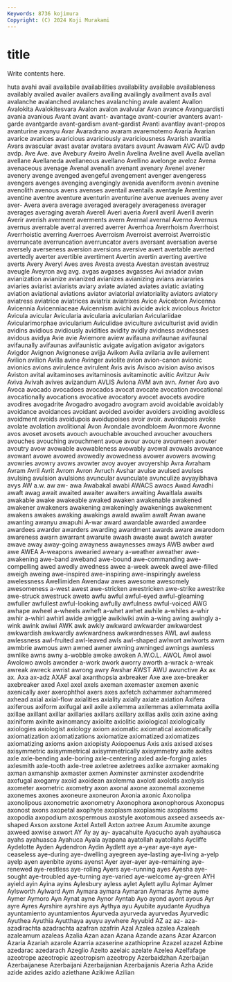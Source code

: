 ```yaml
---
Keywords: 8736 kojimura
Copyright: (C) 2024 Koji Murakami
---
```


# title

Write contents here.



huta avahi avail availabile
availabilities availability available availableness availably availed availer availers availing availingly
availment avails aval avalanche avalanched avalanches avalanching avale avalent Avallon
Avalokita Avalokitesvara Avalon avalon avalvular Avan avance Avanguardisti avania avanious
Avant avant avant- avantage avant-courier avanters avant-garde avantgarde avant-gardism avant-gardist
Avanti avantlay avant-propos avanturine avanyu Avar Avaradrano avaram avaremotemo Avaria
Avarian avarice avarices avaricious avariciously avariciousness Avarish avaritia Avars avascular
avast avatar avatara avatars avaunt Avawam AVC AVD avdp avdp.
Ave Ave. ave Avebury Aveiro Avelin Avelina Aveline avell Avella
avellan avellane Avellaneda avellaneous avellano Avellino avelonge aveloz Avena avenaceous
avenage Avenal avenalin avenant avenary Avenel avener avenery avenge avenged
avengeful avengement avenger avengeress avengers avenges avenging avengingly avenida aveniform
avenin avenine avenolith avenous avens avenses aventail aventails aventayle Aventine
aventine aventre aventure aventurin aventurine avenue avenues aveny aver aver-
Avera avera average averaged averagely averageness averager averages averaging averah
Averell Averi averia Averil averil Averill averin Averir averish averment
averments avern Avernal avernal Averno Avernus avernus averrable averral averred
averrer Averrhoa Averrhoism Averrhoist Averrhoistic averring Averroes Averroism Averroist averroist
Averroistic averruncate averruncation averruncator avers aversant aversation averse aversely averseness
aversion aversions aversive avert avertable averted avertedly averter avertible avertiment
Avertin avertin averting avertive averts Avery Averyl Aves aves Avesta
avesta Avestan avestan avestruz aveugle Aveyron avg avg. avgas avgases
avgasses Avi aviador avian avianization avianize avianized avianizes avianizing avians
aviararies aviaries aviarist aviarists aviary aviate aviated aviates aviatic aviating
aviation aviational aviations aviator aviatorial aviatoriality aviators aviatory aviatress aviatrice
aviatrices aviatrix aviatrixes Avice Avicebron Avicenna Avicennia Avicenniaceae Avicennism avichi
avicide avick avicolous Avictor Avicula avicular Avicularia avicularia avicularian Aviculariidae
Avicularimorphae avicularium Aviculidae aviculture aviculturist avid avidin avidins avidious avidiously
avidities avidity avidly avidness avidnesses avidous avidya Avie avie Aviemore
aview avifauna avifaunae avifaunal avifaunally avifaunas avifaunistic avigate avigation avigator
avigators Avigdor Avignon Avignonese avijja Avikom Avila avilaria avile avilement
Avilion avilion Avilla avine Avinger aviolite avion avion-canon avionic avionics
avions avirulence avirulent Avis avis Avisco avision aviso avisos Aviston
avital avitaminoses avitaminosis avitaminotic avitic Avitzur Aviv Aviva Avivah avives
avizandum AVLIS Avlona AVM avn avn. Avner Avo avo Avoca
avocado avocadoes avocados avocat avocate avocation avocational avocationally avocations avocative
avocatory avocet avocets avodire avodires avogadrite Avogadro avogadro avogram avoid
avoidable avoidably avoidance avoidances avoidant avoided avoider avoiders avoiding avoidless
avoidment avoids avoidupois avoidupoises avoir avoir. avoirdupois avoke avolate avolation
avolitional Avon Avondale avondbloem Avonmore Avonne avos avoset avosets avouch
avouchable avouched avoucher avouchers avouches avouching avouchment avoue avour avoure
avourneen avouter avoutry avow avowable avowableness avowably avowal avowals avowance
avowant avowe avowed avowedly avowedness avower avowers avowing avowries avowry
avows avowter avoy avoyer avoyership Avra Avraham Avram Avril Avrit
Avrom Avron Avruch Avshar avulse avulsed avulses avulsing avulsion avulsions
avuncular avunculate avunculize avyayibhava avys AW a.w. aw aw- awa
Awabakal awabi AWACS awacs Awad Awadhi awaft awag await awaited
awaiter awaiters awaiting Awaitlala awaits awakable awake awakeable awaked awaken
awakenable awakened awakener awakeners awakening awakeningly awakenings awakenment awakens awakes
awaking awakings awald awalim awalt Awan awane awanting awanyu awapuhi
A-war award awardable awarded awardee awardees awarder awarders awarding awardment
awards aware awaredom awareness awarn awarrant awaruite awash awaste awat
awatch awater awave away away-going awayness awaynesses aways AWB awber
awd awe AWEA A-weapons awearied aweary a-weather aweather awe-awakening awe-band
aweband awe-bound awe-commanding awe-compelling awed awedly awedness awee a-week aweek
aweel awe-filled aweigh aweing awe-inspired awe-inspiring awe-inspiringly aweless awelessness Awellimiden
Awendaw awes awesome awesomely awesomeness a-west awest awe-stricken awestricken awe-strike
awestrike awe-struck awestruck aweto awfu awful awful-eyed awful-gleaming awfuller awfullest
awful-looking awfully awfulness awful-voiced AWG awhape awheel a-wheels awheft a-whet
awhet awhile a-whiles a-whir awhir a-whirl awhirl awide awiggle awikiwiki
awin a-wing awing awingly a-wink awink awiwi AWK awk awkly
awkward awkwarder awkwardest awkwardish awkwardly awkwardness awkwardnesses AWL awl awless
awlessness awl-fruited awl-leaved awls awl-shaped awlwort awlworts awm awmbrie awmous
awn awned awner awning awninged awnings awnless awnlike awns awny
a-wobble awoke awoken A.W.O.L. AWOL Awol awol Awolowo awols awonder
a-work awork aworry aworth a-wrack a-wreak awreak awreck awrist awrong
awry Awshar AWST AWU awunctive Ax ax ax. Axa ax-adz
AXAF axal axanthopsia axbreaker Axe axe axe-breaker axebreaker axed Axel
axel axels axeman axemaster axemen axenic axenically axer axerophthol axers
axes axfetch axhammer axhammered axhead axial axial-flow axialities axiality axially
axiate axiation Axifera axiferous axiform axifugal axil axile axilemma axilemmas
axilemmata axilla axillae axillant axillar axillaries axillars axillary axillas axils
axin axine axing axiniform axinite axinomancy axiolite axiolitic axiological axiologically
axiologies axiologist axiology axiom axiomatic axiomatical axiomatically axiomatization axiomatizations axiomatize
axiomatized axiomatizes axiomatizing axioms axion axiopisty Axiopoenus Axis axis axised
axises axisymmetric axisymmetrical axisymmetrically axisymmetry axite axites axle axle-bending axle-boring
axle-centering axled axle-forging axles axlesmith axle-tooth axle-tree axletree axletrees axlike
axmaker axmaking axman axmanship axmaster axmen Axminster axminster axodendrite axofugal
axogamy axoid axoidean axolemma axolotl axolotls axolysis axometer axometric axometry
axon axonal axone axonemal axoneme axonemes axones axoneure axoneuron Axonia
axonic Axonolipa axonolipous axonometric axonometry Axonophora axonophorous Axonopus axonost axons
axopetal axophyte axoplasm axoplasmic axoplasms axopodia axopodium axospermous axostyle axotomous
axseed axseeds ax-shaped Axson axstone Axtel Axtell Axton axtree Axum
Axumite axunge axweed axwise axwort AY Ay ay ay- ayacahuite
Ayacucho ayah ayahausca ayahs ayahuasca Ayahuca Ayala ayapana ayatollah ayatollahs
Aycliffe Aydelotte Ayden Aydendron Aydin Aydlett aye a-year aye-aye aye-ceaseless
aye-during aye-dwelling ayegreen aye-lasting aye-living a-yelp ayelp ayen ayenbite ayens
ayenst Ayer ayer-ayer aye-remaining aye-renewed aye-restless aye-rolling Ayers aye-running ayes
Ayesha aye-sought aye-troubled aye-turning aye-varied aye-welcome ay-green AYH ayield ayin
Ayina ayins Aylesbury ayless aylet Aylett ayllu Aylmar Aylmer Aylsworth
Aylward Aym Aymara aymara Aymaran Aymaras Ayme ayme Aymer Aymoro
Ayn Aynat ayne Aynor Ayntab Ayo ayond ayont ayous Ayr
ayre Ayres Ayrshire ayrshire ays Aythya ayu Ayubite ayudante Ayudhya
ayuntamiento ayuntamientos Ayurveda ayurveda ayurvedas Ayurvedic Ayuthea Ayuthia Ayutthaya ayuyu
aywhere Ayyubid AZ az az- aza- azadirachta azadrachta azafran azafrin
Azal Azalea azalea Azaleah azaleamum azaleas Azalia Azan azan Azana
Azande azans Azar Azarcon Azaria Azariah azarole Azarria azaserine azathioprine
Azazel azazel Azbine azedarac azedarach Azeglio Azeito azelaic azelate Azelea
Azelfafage azeotrope azeotropic azeotropism azeotropy Azerbaidzhan Azerbaijan Azerbaijanese Azerbaijani Azerbaijanian
Azerbaijanis Azeria Azha Azide azide azides azido aziethane Azikiwe Azilian
